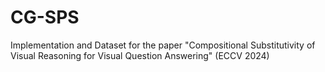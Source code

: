 # CG-SPS
Implementation and Dataset for the paper "Compositional Substitutivity of Visual Reasoning for Visual Question Answering" (ECCV 2024)
